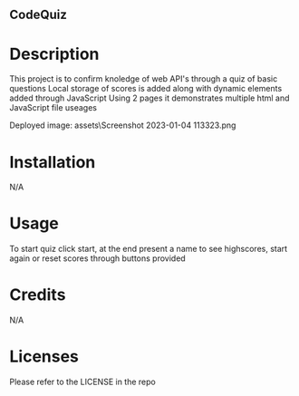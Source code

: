 ## CodeQuiz

# Description

This project is to confirm knoledge of web API's through a quiz of basic questions
Local storage of scores is added along with dynamic elements added through JavaScript
Using 2 pages it demonstrates multiple html and JavaScript file useages

Deployed image: assets\Screenshot 2023-01-04 113323.png

# Installation

N/A

# Usage

To start quiz click start, at the end present a name to see highscores, start again or reset scores through buttons provided

# Credits
N/A

# Licenses
Please refer to the LICENSE in the repo